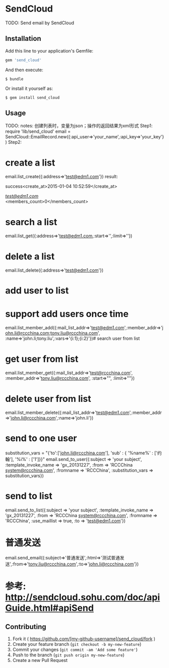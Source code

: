 # SendCloud

TODO: Send email by SendCloud

## Installation

Add this line to your application's Gemfile:

```ruby
gem 'send_cloud'
```

And then execute:

    $ bundle

Or install it yourself as:

    $ gem install send_cloud

## Usage

TODO:
notes:
创建列表时，变量为json；操作的返回结果为xml形式
Step1:
require 'lib/send_cloud'
email = SendCloud::EmailRecord.new({:api_user=>'your_name',:api_key=>'your_key'})
Step2:
# create a list
email.list_create({:address=>'test@edm1.com'})
result:
<?xml version="1.0" encoding="UTF-8"?>
<result><message>success</message><list><create_at>2015-01-04 10:52:59</create_at><address>test@edm1.com</address><members_count>0</members_count><description /><name /></list></result>
# search a list
email.list_get({:address=>'test@edm1.com,:start=>'',:limit=>''})
# delete a list
email.list_delete({:address=>'test@edm1.com'})
# add user to list
# support add users once time
email.list_member_add({:mail_list_addr=>'test@edm1.com',:member_addr=>'john.li@rccchina.com;tony.liu@rccchina.com',
                       :name=>'john.li;tony.liu',:vars=>'{i:1};{i:2}'})# search user from list
# get user from list
email.list_member_get({:mail_list_addr=>'test@rccchina.com', :member_addr=>'tony.liu@rccchina.com', :start=>"", :limit=>""})
# delete user from list
email.list_member_delete({:mail_list_addr=>'test@edm1.com',:member_addr=>'john.li@rccchina.com',:name=>'john.li'})
# send to one user
substitution_vars = "{'to':['john.li@rccchina.com'], 'sub' : { '%name%' : ['约翰'], '%i%' : ['1']}}"
email.send_to_user({:subject => 'your subject', :template_invoke_name => 'gx_20131227', :from => 'RCCChina <system@rccchina.com>', :fromname => 'RCCChina', :substitution_vars => substitution_vars})
# send to list
email.send_to_list({:subject => 'your subject', :template_invoke_name => 'gx_20131227', :from => 'RCCChina <system@rccchina.com>', :fromname => 'RCCChina', :use_maillist => true, :to => 'test@edm1.com'})
# 普通发送
email.send_email({:subject=>'普通发送',:html=>'测试普通发送',:from=>'tony.liu@rccchina.com',:to=>'john.li@rccchina.com'})
# 参考: http://sendcloud.sohu.com/doc/apiGuide.html#apiSend
## Contributing

1. Fork it ( https://github.com/[my-github-username]/send_cloud/fork )
2. Create your feature branch (`git checkout -b my-new-feature`)
3. Commit your changes (`git commit -am 'Add some feature'`)
4. Push to the branch (`git push origin my-new-feature`)
5. Create a new Pull Request
